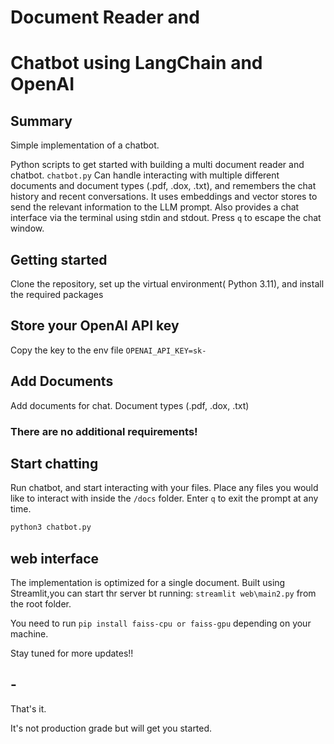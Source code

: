 # Document Reader and 
# Chatbot using LangChain and OpenAI

## Summary
Simple implementation of a chatbot.


Python scripts to get started with building a multi document reader and chatbot.
`chatbot.py` Can handle interacting with multiple different documents and document types (.pdf, .dox, .txt), 
and remembers the chat history and recent conversations.
It uses embeddings and vector stores to send the relevant information to the LLM prompt. Also provides a chat interface
via the terminal using stdin and stdout. Press `q` to escape the chat window.


## Getting started


Clone the repository, set up the virtual environment( Python 3.11), and install the required packages


## Store your OpenAI API key
Copy the key to the  env file
`OPENAI_API_KEY=sk-`

## Add Documents
Add documents for chat. Document types (.pdf, .dox, .txt)

### There are no additional requirements!


## Start chatting
Run chatbot, and start interacting with your files. 
Place any files you would like to interact with inside the `/docs` folder. 
Enter `q` to exit the prompt at any time.

```python
python3 chatbot.py
```
## web interface

The implementation is optimized for a single document.
Built using Streamlit,you can start thr server bt running:
 `streamlit web\main2.py`  from the root folder.

You need to run `pip install faiss-cpu or faiss-gpu` depending on your machine.


Stay tuned for more updates!!

## -
That's it. 

It's not production grade but will get you started.
